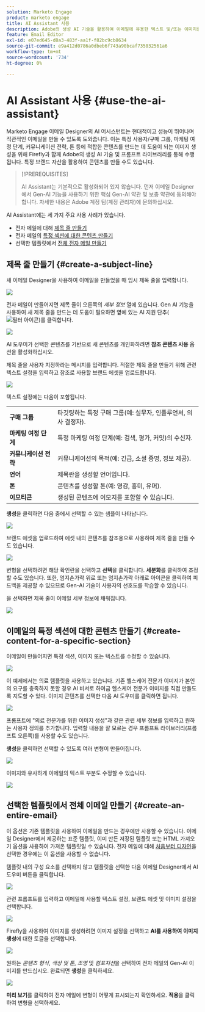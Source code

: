 ```yaml
---
solution: Marketo Engage
product: marketo engage
title: AI Assistant 사용
description: Adobe의 생성 AI 기술을 활용하여 이메일에 유용한 텍스트 및/또는 이미지를 추가할 수 있습니다.
feature: Email Editor
exl-id: e07ed645-d8a3-483f-aa1f-f82bc9cb8634
source-git-commit: e9a412d0786a0dbeb6f743a90bcaf735032561a6
workflow-type: tm+mt
source-wordcount: '734'
ht-degree: 0%

---
```


# AI Assistant 사용 {#use-the-ai-assistant}

Marketo Engage 이메일 Designer의 AI 어시스턴트는 현대적이고 성능이 뛰어나며 직관적인 이메일을 만들 수 있도록 도와줍니다. 이는 특정 사용자/구매 그룹, 마케팅 여정 단계, 커뮤니케이션 전략, 톤 등에 적합한 콘텐츠를 만드는 데 도움이 되는 이미지 생성을 위해 Firefly과 함께 Adobe의 생성 AI 기술 및 프롬프트 라이브러리를 통해 수행됩니다. 특정 브랜드 자산을 활용하여 콘텐츠를 만들 수도 있습니다.

>[!PREREQUISITES]
>
>AI Assistant는 기본적으로 활성화되어 있지 않습니다. 먼저 이메일 Designer에서 Gen-AI 기능을 사용하기 위한 핵심 Gen-AI 약관 및 보충 약관에 동의해야 합니다. 자세한 내용은 Adobe 계정 팀(계정 관리자)에 문의하십시오.

AI Assistant에는 세 가지 주요 사용 사례가 있습니다.

* 전자 메일에 대해 [제목 줄 만들기](#create-a-subject-line)
* 전자 메일의 [특정 섹션에 대한 콘텐츠 만들기](#create-content-for-a-specific-section)
* 선택한 템플릿에서 [전체 전자 메일 만들기](#create-an-entire-email)

## 제목 줄 만들기 {#create-a-subject-line}

새 이메일 Designer을 사용하여 이메일을 만들었을 때 임시 제목 줄을 입력합니다.

![](assets/use-the-ai-assistant-1.png)

전자 메일이 만들어지면 제목 줄이 오른쪽의 _세부 정보_ 열에 있습니다. Gen AI 기능을 사용하여 새 제목 줄을 만드는 데 도움이 필요하면 옆에 있는 AI 지원 단추(![필터 아이콘](assets/icon-ai-assistant.png))를 클릭합니다.

![](assets/use-the-ai-assistant-2.png)

AI 도우미가 선택한 콘텐츠를 기반으로 새 콘텐츠를 개인화하려면 **참조 콘텐츠 사용** 옵션을 활성화하십시오.

제목 줄을 사용자 지정하라는 메시지를 입력합니다. 적절한 제목 줄을 만들기 위해 관련 텍스트 설정을 입력하고 참조로 사용할 브랜드 에셋을 업로드합니다.

![](assets/use-the-ai-assistant-3.png)

텍스트 설정에는 다음이 포함됩니다.

<table><tbody>
  <tr>
    <td style="width:25%"><b>구매 그룹</b></td>
    <td>타깃팅하는 특정 구매 그룹(예: 실무자, 인플루언서, 의사 결정자).</td>
  </tr>
  <tr>
    <td style="width:25%"><b>마케팅 여정 단계</b></td>
    <td>특정 마케팅 여정 단계(예: 검색, 평가, 커밋)의 수신자.</td>
  </tr>
  <tr>
    <td style="width:25%"><b>커뮤니케이션 전략</b></td>
    <td>커뮤니케이션의 목적(예: 긴급, 소셜 증명, 정보 제공).</td>
  </tr>
  <tr>
    <td style="width:25%"><b>언어</b></td>
    <td>제목란을 생성할 언어입니다.</td>
  </tr>
  <tr>
    <td style="width:25%"><b>톤</b></td>
    <td>콘텐츠를 생성할 톤(예: 영감, 흥미, 유머).</td>
  </tr>
  <tr>
    <td style="width:25%"><b>이모티콘</b></td>
    <td>생성된 콘텐츠에 이모지를 포함할 수 있습니다.</td>
  </tr>
</tbody>
</table>

**생성**&#x200B;을 클릭하면 다음 중에서 선택할 수 있는 샘플이 나타납니다.

![](assets/use-the-ai-assistant-4.png)

브랜드 에셋을 업로드하여 에셋 내의 콘텐츠를 참조용으로 사용하여 제목 줄을 만들 수도 있습니다.

![](assets/use-the-ai-assistant-5.png)

변형을 선택하려면 해당 확인란을 선택하고 **선택**&#x200B;을 클릭합니다. **세분화**&#x200B;를 클릭하여 조정할 수도 있습니다. 또한, 엄지손가락 위로 또는 엄지손가락 아래로 아이콘을 클릭하여 피드백을 제공할 수 있으므로 Gen-AI 기술이 사용자의 선호도를 학습할 수 있습니다.

을 선택하면 제목 줄이 이메일 세부 정보에 채워집니다.

![](assets/use-the-ai-assistant-6.png)

## 이메일의 특정 섹션에 대한 콘텐츠 만들기 {#create-content-for-a-specific-section}

이메일이 만들어지면 특정 섹션, 이미지 또는 텍스트를 수정할 수 있습니다.

![](assets/use-the-ai-assistant-7.png)

이 예제에서는 의료 템플릿을 사용하고 있습니다. 기존 헬스케어 전문가 이미지가 본인의 요구를 충족하지 못할 경우 AI 비서로 하여금 헬스케어 전문가 이미지를 직접 만들도록 지도할 수 있다. 이미지 콘텐츠를 선택한 다음 AI 도우미를 클릭하면 됩니다.

![](assets/use-the-ai-assistant-8.png)

프롬프트에 &quot;의료 전문가를 위한 이미지 생성&quot;과 같은 관련 세부 정보를 입력하고 원하는 사용자 정의를 추가합니다. 입력할 내용을 잘 모르는 경우 프롬프트 라이브러리(프롬프트 오른쪽)를 사용할 수도 있습니다.

**생성**&#x200B;을 클릭하면 선택할 수 있도록 여러 변형이 만들어집니다.

![](assets/use-the-ai-assistant-9.png)

이미지와 유사하게 이메일의 텍스트 부분도 수정할 수 있습니다.

![](assets/use-the-ai-assistant-10.png)

## 선택한 템플릿에서 전체 이메일 만들기 {#create-an-entire-email}

이 옵션은 기존 템플릿을 사용하여 이메일을 만드는 경우에만 사용할 수 있습니다. 이메일 Designer에서 제공하는 표준 템플릿, 이미 만든 저장된 템플릿 또는 HTML 가져오기 옵션을 사용하여 가져온 템플릿일 수 있습니다. 전자 메일에 대해 [처음부터 디자인](/help/marketo/product-docs/email-marketing/email-designer/email-authoring.md#design-from-scratch)을 선택한 경우에는 이 옵션을 사용할 수 없습니다.

템플릿 내의 구성 요소를 선택하지 않고 템플릿을 선택한 다음 이메일 Designer에서 AI 도우미 버튼을 클릭합니다.

![](assets/use-the-ai-assistant-11.png)

관련 프롬프트를 입력하고 이메일에 사용할 텍스트 설정, 브랜드 에셋 및 이미지 설정을 선택합니다.

![](assets/use-the-ai-assistant-12.png)

Firefly을 사용하여 이미지를 생성하려면 이미지 설정을 선택하고 **AI를 사용하여 이미지 생성**&#x200B;에 대한 토글을 선택합니다.

![](assets/use-the-ai-assistant-13.png)

원하는 _콘텐츠 형식_, _색상 및 톤_, _조명_ 및 _컴포지션_&#x200B;을 선택하여 전자 메일의 Gen-AI 이미지를 만드십시오. 완료되면 **생성**&#x200B;을 클릭하세요.

![](assets/use-the-ai-assistant-14.png)

**미리 보기**&#x200B;를 클릭하여 전자 메일에 변형이 어떻게 표시되는지 확인하세요. **적용**&#x200B;을 클릭하여 변형을 선택하세요.
